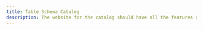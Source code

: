 ```yaml
---
title: Table Schema Catalog
description: The website for the catalog should have all the features needed such as full-text search and filtered search (by country, etc.). It should also have an API to make use of the catalog within other tools, for example, an open data portal proposing schemas when people upload a data package. This is an idea already experimented by ODI with Octopub.
---
```


<Home/>